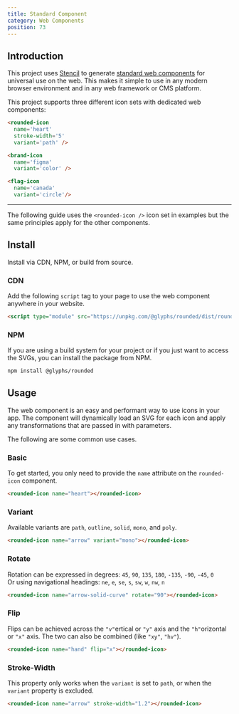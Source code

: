 ```yaml
---
title: Standard Component
category: Web Components
position: 73
---
```


## Introduction

[Stencil]: https://stenciljs.com/
[wc]: https://www.webcomponents.org/

This project uses [Stencil] to generate [standard web components][wc] for universal use on the web. This makes it simple to use in any modern browser environment and in any web framework or CMS platform.

This project supports three different icon sets with dedicated web components:

```html
<rounded-icon
  name='heart'
  stroke-width='5'
  variant='path' />

<brand-icon
  name='figma'
  variant='color' />

<flag-icon
  name='canada'
  variant='circle'/>
```

---

<alert>

The following guide uses the `<rounded-icon />` icon set in examples but the same principles apply for the other components.

</alert>

## Install

Install via CDN, NPM, or build from source.

### CDN

Add the following `script` tag to your page to use the web component anywhere in your website.

```html
<script type="module" src="https://unpkg.com/@glyphs/rounded/dist/rounded-icon/rounded-icon.esm.js"></script>
```

### NPM

If you are using a build system for your project or if you just want to access the SVGs, you can install the package from NPM.

```bash
npm install @glyphs/rounded
```

## Usage

The web component is an easy and performant way to use icons in your app. The component will dynamically load an SVG for each icon and apply any transformations that are passed in with parameters.

The following are some common use cases.

### Basic

To get started, you only need to provide the `name` attribute on the `rounded-icon` component.


```html
<rounded-icon name="heart"></rounded-icon>
```

### Variant

Available variants are `path`, `outline`, `solid`, `mono`, and `poly`.

```html
<rounded-icon name="arrow" variant="mono"></rounded-icon>
```

### Rotate

Rotation can be expressed in degrees: `45`, `90`, `135`, `180`, `-135`, `-90`, `-45`, `0` <br>
Or using navigational headings: `ne`, `e`, `se`, `s`, `sw`, `w`, `nw`, `n`

```html
<rounded-icon name="arrow-solid-curve" rotate="90"></rounded-icon>
```

### Flip

Flips can be achieved across the `"v"`ertical or `"y"` axis and the `"h"`orizontal or `"x"` axis. The two can also be combined (like `"xy"`, `"hv"`).

```html
<rounded-icon name="hand" flip="x"></rounded-icon>
```

### Stroke-Width

This property only works when the `variant` is set to `path`, or when the `variant` property is excluded.

```html
<rounded-icon name="arrow" stroke-width="1.2"></rounded-icon>
```

<!-- ## Development

Clone the project from GitHub.

```bash
cd web-component
npm run dev
```

Navigate to http://localhost:9000 -->
